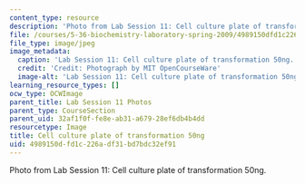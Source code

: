 ```yaml
---
content_type: resource
description: 'Photo from Lab Session 11: Cell culture plate of transformation 50ng.'
file: /courses/5-36-biochemistry-laboratory-spring-2009/4989150dfd1c226adf31bd7bdc32ef91_Lab11_9.jpg
file_type: image/jpeg
image_metadata:
  caption: 'Lab Session 11: Cell culture plate of transformation 50ng.'
  credit: 'Credit: Photograph by MIT OpenCourseWare'
  image-alt: 'Lab Session 11: Cell culture plate of transformation 50ng.'
learning_resource_types: []
ocw_type: OCWImage
parent_title: Lab Session 11 Photos
parent_type: CourseSection
parent_uid: 32af1f0f-fe8e-ab31-a679-28ef6db4b4dd
resourcetype: Image
title: Cell culture plate of transformation 50ng
uid: 4989150d-fd1c-226a-df31-bd7bdc32ef91
---
```

Photo from Lab Session 11: Cell culture plate of transformation 50ng.

